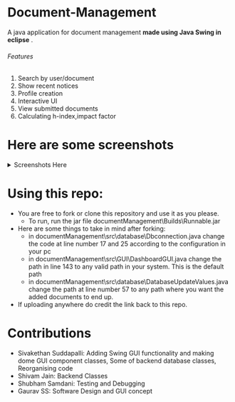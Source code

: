 # Document-Management
A java application for document management **made using Java Swing in eclipse** .
###### Features
1.	Search by user/document
2.	Show recent notices
3.	Profile creation
4.	Interactive UI
5.	View submitted documents
6.	Calculating h-index,impact factor


# Here are some screenshots
<details>
 <summary>Screenshots Here</summary>
 <p>
  
   ![Login](https://github.com/tronketh/Document-Management/blob/master/screenshot/i1.jpg?raw=true "Login")
   ![SignUp](https://github.com/tronketh/Document-Management/blob/master/screenshot/i2.jpg?raw=true "SignUp")
   ![Image3](https://github.com/tronketh/Document-Management/blob/master/screenshot/i3.jpg?raw=true "Image3")
   ![Image4](https://github.com/tronketh/Document-Management/blob/master/screenshot/i4.jpg?raw=true "Image4")
   ![Image5](https://github.com/tronketh/Document-Management/blob/master/screenshot/i5.jpg?raw=true "Image5")
   ![Image6](https://github.com/tronketh/Document-Management/blob/master/screenshot/i6.jpg?raw=true "Image6")
   ![Image7](https://github.com/tronketh/Document-Management/blob/master/screenshot/i7.jpg?raw=true "Image7")
  
  </p>
</details>

# Using this repo:
* You are free to fork or clone this repository and use it as you please.
  * To run, run the jar file documentManagement\Builds\Runnable.jar 
* Here are some things to take in mind after forking:
  * in documentManagement\src\database\Dbconnection.java change the code at line number 17 and 25 according to the configuration in your pc
  * in documentManagement\src\GUI\DashboardGUI.java change the path in line 143 to any valid path in your system. This is the default path
  * in documentManagement\src\database\DatabaseUpdateValues.java change the path at line number 57 to any path where you want the added documents to end up.
* If uploading anywhere do credit the link back to this repo.



# Contributions
* Sivakethan Suddapalli: Adding Swing GUI functionality and making dome GUI component classes, Some of backend database classes, Reorganising code
* Shivam Jain: Backend Classes
* Shubham Samdani: Testing and Debugging
* Gaurav SS: Software Design and GUI concept
